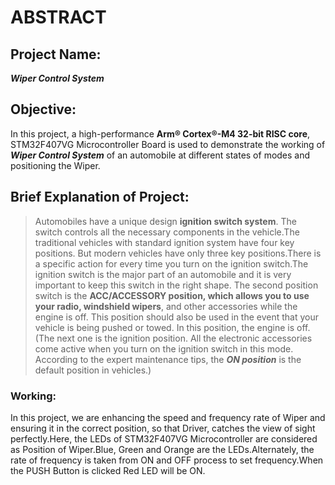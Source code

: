 # ABSTRACT
## Project Name:
***Wiper Control System***
## Objective:
In this project, a high-performance **Arm® Cortex®-M4 32-bit RISC core**, STM32F407VG Microcontroller Board is used to demonstrate the working of ***Wiper Control System*** of an automobile at different states of modes and positioning the Wiper.
## Brief Explanation of Project:
>Automobiles have a unique design **ignition switch system**. The switch controls all the necessary components in the vehicle.The traditional vehicles with standard ignition system have four key positions. But modern vehicles have only three key positions.There is a specific action for every time you turn on the ignition switch.The ignition switch is the major part of an automobile and it is very important to keep this switch in the right shape.
>The second position switch is the **ACC/ACCESSORY position, which allows you to use your radio, windshield wipers**, and other accessories while the engine is off. This position should also be used in the event that your vehicle is being pushed or towed. In this position, the engine is off.(The next one is the ignition position. All the electronic accessories come active when you turn on the ignition switch in this mode. According to the expert maintenance tips, the ***ON position*** is the default position in vehicles.)
### Working:
In this project, we are enhancing the speed and frequency rate of Wiper and ensuring it in the correct position, so that Driver, catches the view of sight perfectly.Here, the LEDs of STM32F407VG Microcontroller are considered as Position of Wiper.Blue, Green and Orange are the LEDs.Alternately, the rate of frequency is taken from ON and OFF process to set frequency.When the PUSH Button is clicked Red LED will be ON.


